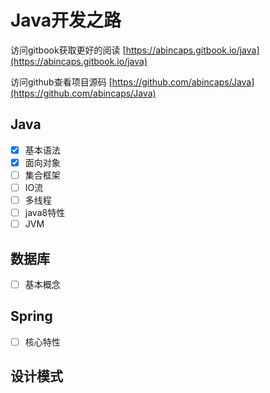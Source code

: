 # Java开发之路

访问gitbook获取更好的阅读 [https://abincaps.gitbook.io/java](https://abincaps.gitbook.io/java)

访问github查看项目源码 [https://github.com/abincaps/Java](https://github.com/abincaps/Java)

## Java

* [x] 基本语法 &#x20;
* [x] 面向对象
* [ ] 集合框架
* [ ] IO流
* [ ] 多线程
* [ ] java8特性
* [ ] JVM

## 数据库

* [ ] 基本概念

## Spring

* [ ] 核心特性

## 设计模式

